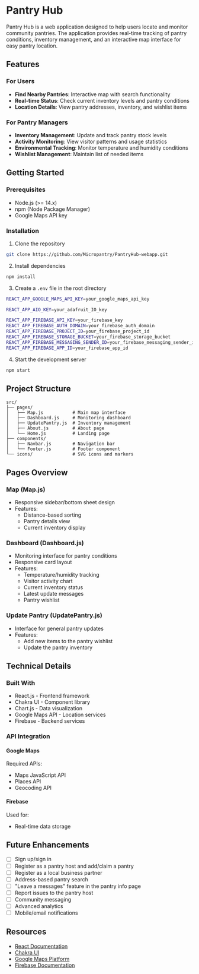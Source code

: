 # Pantry Hub

Pantry Hub is a web application designed to help users locate and monitor community pantries. The application provides real-time tracking of pantry conditions, inventory management, and an interactive map interface for easy pantry location.

## Features

### For Users
- **Find Nearby Pantries**: Interactive map with search functionality
- **Real-time Status**: Check current inventory levels and pantry conditions
- **Location Details**: View pantry addresses, inventory, and wishlist items

### For Pantry Managers
- **Inventory Management**: Update and track pantry stock levels
- **Activity Monitoring**: View visitor patterns and usage statistics
- **Environmental Tracking**: Monitor temperature and humidity conditions
- **Wishlist Management**: Maintain list of needed items

## Getting Started

### Prerequisites
- Node.js (>= 14.x)
- npm (Node Package Manager)
- Google Maps API key

### Installation

1. Clone the repository
```bash
git clone https://github.com/Micropantry/PantryHub-webapp.git
```

2. Install dependencies
```bash
npm install
```

3. Create a `.env` file in the root directory
```bash
REACT_APP_GOOGLE_MAPS_API_KEY=your_google_maps_api_key

REACT_APP_AIO_KEY=your_adafruit_IO_key

REACT_APP_FIREBASE_API_KEY=your_firebase_key
REACT_APP_FIREBASE_AUTH_DOMAIN=your_firebase_auth_domain
REACT_APP_FIREBASE_PROJECT_ID=your_firebase_project_id
REACT_APP_FIREBASE_STORAGE_BUCKET=your_firebase_storage_bucket
REACT_APP_FIREBASE_MESSAGING_SENDER_ID=your_firebase_messaging_sender_id
REACT_APP_FIREBASE_APP_ID=your_firebase_app_id
```

4. Start the development server
```bash
npm start
```

## Project Structure

```
src/
├── pages/
│   ├── Map.js           # Main map interface
│   ├── Dashboard.js     # Monitoring dashboard
│   ├── UpdatePantry.js  # Inventory management
│   ├── About.js         # About page
│   └── Home.js          # Landing page
├── components/
│   ├── Navbar.js        # Navigation bar
│   └── Footer.js        # Footer component
└── icons/               # SVG icons and markers
```

## Pages Overview

### Map (Map.js)
<!-- - Interactive Google Maps interface
- Location search with Places API -->
- Responsive sidebar/bottom sheet design
- Features:
  <!-- - Address-based pantry search -->
  - Distance-based sorting
  - Pantry details view
  - Current inventory display

### Dashboard (Dashboard.js)
- Monitoring interface for pantry conditions
- Responsive card layout
- Features:
  - Temperature/humidity tracking
  - Visitor activity chart
  - Current inventory status
  - Latest update messages
  - Pantry wishlist

### Update Pantry (UpdatePantry.js)
- Interface for general pantry updates
- Features:
  - Add new items to the pantry wishlist
  - Update the pantry inventory

## Technical Details

### Built With
- React.js - Frontend framework
- Chakra UI - Component library
- Chart.js - Data visualization
- Google Maps API - Location services
- Firebase - Backend services

### API Integration

#### Google Maps
Required APIs:
- Maps JavaScript API
- Places API
- Geocoding API

#### Firebase
Used for:
- Real-time data storage


## Future Enhancements

- [ ] Sign up/sign in
- [ ] Register as a pantry host and add/claim a pantry
- [ ] Register as a local business partner
- [ ] Address-based pantry search
- [ ] "Leave a messages" feature in the pantry info page 
- [ ] Report issues to the pantry host
- [ ] Community messaging
- [ ] Advanced analytics
- [ ] Mobile/email notifications

## Resources

- [React Documentation](https://reactjs.org/)
- [Chakra UI](https://chakra-ui.com/)
- [Google Maps Platform](https://developers.google.com/maps)
- [Firebase Documentation](https://firebase.google.com/docs)
